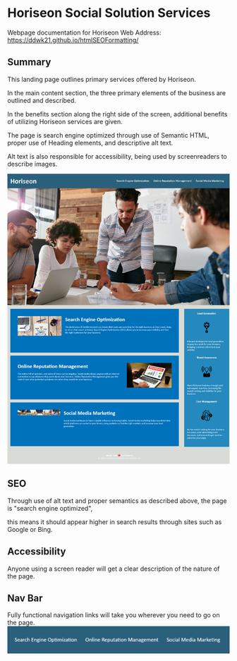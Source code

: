 # Horiseon Social Solution Services
Webpage documentation for Horiseon
Web Address: https://ddwk21.github.io/htmlSEOFormatting/

## Summary
This landing page outlines primary services offered by Horiseon.

In the main content section, the three primary elements of the business are outlined and described.

In the benefits section along the right side of the screen, additional benefits of utilizing Horiseon services are given.

The page is search engine optimized through use of Semantic HTML, proper use of Heading elements, and descriptive alt text.

Alt text is also responsible for accessibility, being used by screenreaders to describe images.

![A screenshot of the entire webpage](/assets/images/page-screenshot.png?raw=true "Page Screenshot")

## SEO
Through use of alt text and proper semantics as described above, the page is "search engine optimized",

this means it should appear higher in search results through sites such as Google or Bing.

## Accessibility
Anyone using a screen reader will get a clear description of the nature of the page.

## Nav Bar
Fully functional navigation links will take you wherever you need to go on the page.
![A screenshot of the navbar links](/assets/images/navbar.png?raw=true "Navbar Screenshot")
